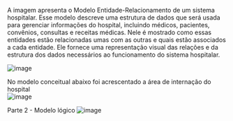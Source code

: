 A imagem apresenta o Modelo Entidade-Relacionamento de um sistema hospitalar. Esse modelo descreve uma estrutura de dados que será usada para gerenciar informações do hospital, incluindo médicos, pacientes, convênios, consultas e receitas médicas. Nele é mostrado como essas entidades estão relacionadas umas com as outras e quais estão associados a cada entidade. Ele fornece uma representação visual das relações e da estrutura dos dados necessários ao funcionamento do sistema hospitalar.

![image](https://github.com/YaraEustaquio/Banco-de-Dados-/assets/51837067/85b6ed47-b04c-4b27-8760-5cb23d696481)

No modelo conceitual abaixo foi acrescentado a área de internação do hospital  
![image](https://github.com/YaraEustaquio/Banco-de-Dados-/assets/51837067/32e16ec8-21b4-42b5-adea-6272b32faf3e)

Parte 2 - Modelo lógico 
![image](https://github.com/YaraEustaquio/Banco-de-Dados-/assets/51837067/bb8d592d-dca2-4686-8319-dee679ee698c)







